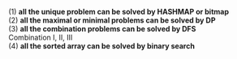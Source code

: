 (1) **all the unique problem can be solved by HASHMAP or bitmap**</br>
(2) **all the maximal or minimal problems can be solved by DP**</br>
(3) **all the combination problems can be solved by DFS**</br>
     Combination I, II, III</br>
(4) **all the sorted array can be solved by binary search**</br>  
